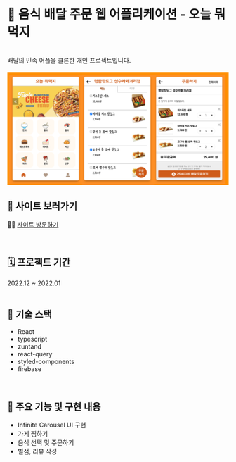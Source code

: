 # 🍔 음식 배달 주문 웹 어플리케이션 - 오늘 뭐먹지

<br>
배달의 민족 어플을 클론한 개인 프로젝트입니다.<br>

<br>

<img src="/preview-image.jpg" width="800" />

## 🏈 사이트 보러가기

🧑‍💻 [사이트 방문하기](https://delivery-app-d94ea.web.app)

<br>

## 🗓 프로젝트 기간

2022.12 ~ 2022.01<br>
<br>

## 🎒 기술 스택

- React
- typescript
- zuntand
- react-query
- styled-components
- firebase

<br>

## 🚀 주요 기능 및 구현 내용

- Infinite Carousel UI 구현
- 가게 찜하기
- 음식 선택 및 주문하기
- 별점, 리뷰 작성

<br>
